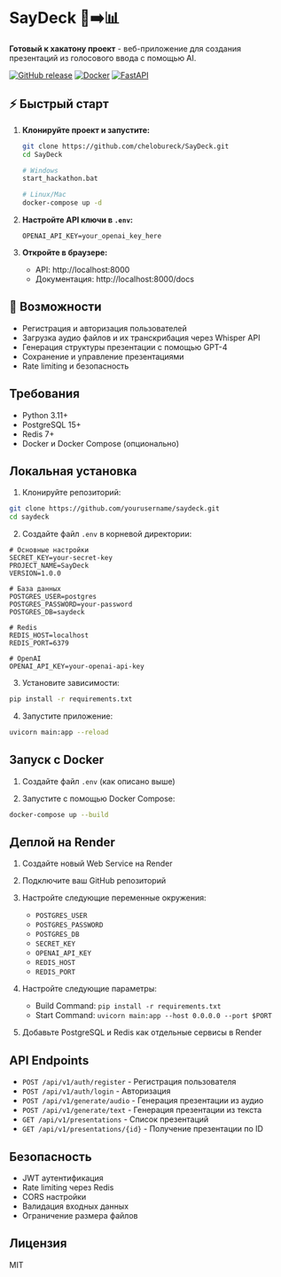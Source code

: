 # SayDeck 🎤➡️📊

**Готовый к хакатону проект** - веб-приложение для создания презентаций из голосового ввода с помощью AI.

[![GitHub release](https://img.shields.io/github/v/release/chelobureck/SayDeck)](https://github.com/chelobureck/SayDeck/releases)
[![Docker](https://img.shields.io/badge/docker-ready-blue)](https://docs.docker.com/)
[![FastAPI](https://img.shields.io/badge/FastAPI-0.100%2B-green)](https://fastapi.tiangolo.com/)

## ⚡ Быстрый старт

1. **Клонируйте проект и запустите:**
   ```bash
   git clone https://github.com/chelobureck/SayDeck.git
   cd SayDeck
   
   # Windows
   start_hackathon.bat
   
   # Linux/Mac  
   docker-compose up -d
   ```

2. **Настройте API ключи в `.env`:**
   ```env
   OPENAI_API_KEY=your_openai_key_here
   ```

3. **Откройте в браузере:**
   - API: http://localhost:8000
   - Документация: http://localhost:8000/docs

## 🚀 Возможности

- Регистрация и авторизация пользователей
- Загрузка аудио файлов и их транскрибация через Whisper API
- Генерация структуры презентации с помощью GPT-4
- Сохранение и управление презентациями
- Rate limiting и безопасность

## Требования

- Python 3.11+
- PostgreSQL 15+
- Redis 7+
- Docker и Docker Compose (опционально)

## Локальная установка

1. Клонируйте репозиторий:
```bash
git clone https://github.com/yourusername/saydeck.git
cd saydeck
```

2. Создайте файл `.env` в корневой директории:
```env
# Основные настройки
SECRET_KEY=your-secret-key
PROJECT_NAME=SayDeck
VERSION=1.0.0

# База данных
POSTGRES_USER=postgres
POSTGRES_PASSWORD=your-password
POSTGRES_DB=saydeck

# Redis
REDIS_HOST=localhost
REDIS_PORT=6379

# OpenAI
OPENAI_API_KEY=your-openai-api-key
```

3. Установите зависимости:
```bash
pip install -r requirements.txt
```

4. Запустите приложение:
```bash
uvicorn main:app --reload
```

## Запуск с Docker

1. Создайте файл `.env` (как описано выше)

2. Запустите с помощью Docker Compose:
```bash
docker-compose up --build
```

## Деплой на Render

1. Создайте новый Web Service на Render
2. Подключите ваш GitHub репозиторий
3. Настройте следующие переменные окружения:
   - `POSTGRES_USER`
   - `POSTGRES_PASSWORD`
   - `POSTGRES_DB`
   - `SECRET_KEY`
   - `OPENAI_API_KEY`
   - `REDIS_HOST`
   - `REDIS_PORT`

4. Настройте следующие параметры:
   - Build Command: `pip install -r requirements.txt`
   - Start Command: `uvicorn main:app --host 0.0.0.0 --port $PORT`

5. Добавьте PostgreSQL и Redis как отдельные сервисы в Render

## API Endpoints

- `POST /api/v1/auth/register` - Регистрация пользователя
- `POST /api/v1/auth/login` - Авторизация
- `POST /api/v1/generate/audio` - Генерация презентации из аудио
- `POST /api/v1/generate/text` - Генерация презентации из текста
- `GET /api/v1/presentations` - Список презентаций
- `GET /api/v1/presentations/{id}` - Получение презентации по ID

## Безопасность

- JWT аутентификация
- Rate limiting через Redis
- CORS настройки
- Валидация входных данных
- Ограничение размера файлов

## Лицензия

MIT 